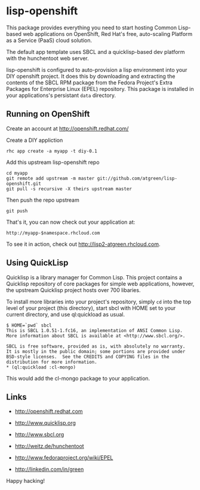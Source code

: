 lisp-openshift
==============

This package provides everything you need to start hosting Common
Lisp-based web applications on OpenShift, Red Hat's free, auto-scaling
Platform as a Service (PaaS) cloud solution.

The default app template uses SBCL and a quicklisp-based dev platform
with the hunchentoot web server.

lisp-openshift is configured to auto-provision a lisp environment into
your DIY openshift project.  It does this by downloading and
extracting the contents of the SBCL RPM package from the Fedora
Project's Extra Packages for Enterprise Linux (EPEL) repository.  This
package is installed in your applications's persistant `data`
directory.

Running on OpenShift
--------------------

Create an account at http://openshift.redhat.com/

Create a DIY appliction

    rhc app create -a myapp -t diy-0.1

Add this upstream lisp-openshift repo

    cd myapp
    git remote add upstream -m master git://github.com/atgreen/lisp-openshift.git
    git pull -s recursive -X theirs upstream master

Then push the repo upstream

    git push

That's it, you can now check out your application at:

    http://myapp-$namespace.rhcloud.com
 
To see it in action, check out http://lisp2-atgreen.rhcloud.com.

Using QuickLisp
---------------

Quicklisp is a library manager for Common Lisp.  This project contains
a Quicklisp repository of core packages for simple web applications,
however, the upstream Quicklisp project hosts over 700 libaries.

To install more libraries into your project's repository, simply `cd`
into the top level of your project (this directory), start sbcl with
HOME set to your current directory, and use ql:quickload as usual.

    $ HOME=`pwd` sbcl
    This is SBCL 1.0.51-1.fc16, an implementation of ANSI Common Lisp.
    More information about SBCL is available at <http://www.sbcl.org/>.
    
    SBCL is free software, provided as is, with absolutely no warranty.
    It is mostly in the public domain; some portions are provided under
    BSD-style licenses.  See the CREDITS and COPYING files in the
    distribution for more information.
    * (ql:quickload :cl-mongo)

This would add the cl-mongo package to your application.

Links
-----

* http://openshift.redhat.com
* http://www.quicklisp.org
* http://www.sbcl.org
* http://weitz.de/hunchentoot
* http://www.fedoraproject.org/wiki/EPEL

* http://linkedin.com/in/green


Happy hacking!


